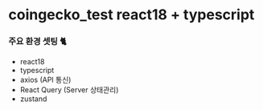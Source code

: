 # coingecko_test react18 + typescript

### 주요 환경 셋팅 🐈
- react18
- typescript
- axios (API 통신)
- React Query (Server 상태관리)
- zustand